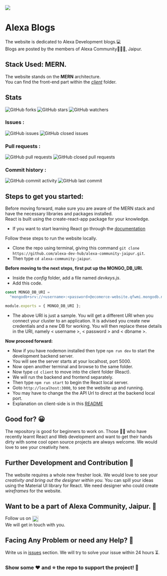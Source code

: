 <img src="https://github.com/imabp/alexa-community-jaipur/blob/master/ReadMe_Assets/ReadMeAsset.PNG"/>

# Alexa Blogs

The website is dedicated to Alexa Development blogs.:computer:<br> 
Blogs are posted by the members of Alexa Community:people_holding_hands:, Jaipur.

## Stack Used: MERN.

The website stands on the <b>MERN</b> architecture. <br>
You can find the front-end part within the [_client_](https://github.com/alexa-dev-hub/alexa-community-jaipur/tree/master/client) folder. 

## Stats

![GitHub forks](https://img.shields.io/github/forks/alexa-dev-hub/alexa-community-jaipur?style=social)
![GitHub stars](https://img.shields.io/github/stars/alexa-dev-hub/alexa-community-jaipur?style=social)
![GitHub watchers](https://img.shields.io/github/watchers/alexa-dev-hub/alexa-community-jaipur?style=social)

### Issues :
![GitHub issues](https://img.shields.io/github/issues-raw/alexa-dev-hub/alexa-community-jaipur)
![GitHub closed issues](https://img.shields.io/github/issues-closed-raw/alexa-dev-hub/alexa-community-jaipur)

### Pull requests :
![GitHub pull requests](https://img.shields.io/github/issues-pr-raw/alexa-dev-hub/alexa-community-jaipur)
![GitHub closed pull requests](https://img.shields.io/github/issues-pr-closed-raw/alexa-dev-hub/alexa-community-jaipur)

### Commit history :
![GitHub commit activity](https://img.shields.io/github/commit-activity/m/alexa-dev-hub/alexa-community-jaipur)
![GitHub last commit](https://img.shields.io/github/last-commit/alexa-dev-hub/alexa-community-jaipur)


## Steps to get you started:

Before moving forward, make sure you are aware of the MERN stack and have the necessary libraries and packages installed.  <br>
React is built using the create-react-app package for your knowledge.  <br>
- If you want to start learning React go through the [documentation](https://reactjs.org/docs/getting-started.html)

Follow these steps to run the website locally.
- Clone the repo using terminal, giving this command `git clone https://github.com/alexa-dev-hub/alexa-community-jaipur.git`.
- Then type `cd alexa-community-jaipur`.

**Before moving to the next steps, first put up the MONGO_DB_URI.**

- Inside the _config_ folder, add a file named _devkeys.js_.
- Add this code.

```javascript
const MONGO_DB_URI =
  "mongodb+srv://<username>:<password>@ecomerce-website.qfwmi.mongodb.net/<dbname>?retryWrites=true&w=majority";

module.exports = { MONGO_DB_URI };
```

- The above URI is just a sample. You will get a different URI when you connect your cluster to an application. It is advised you create new credentials and a new DB for working. You will then replace these details in the URI, namely < username >, < password > and < dbname >.

**Now proceed forward:**

- Now if you have nodemon installed then type `npm run dev` to start the development backend server.
- You will see the server starts at your localhost, port 5000.
- Now open another terminal and browse to the same folder.
- Now type `cd client` to move into the client folder (React).
- We will run the backend and frontend separately.
- Then type `npm run start` to begin the React local server.
- Goto `http://localhost:3000`, to see the website up and running.
- You may have to change the the API Url to direct at the backend local port.
- Explanation on client-side is in this [README](https://github.com/alexa-dev-hub/alexa-community-jaipur/blob/master/client/README.md)

## Good for?	:grinning:

The repository is good for beginners to work on. Those :man_technologist: who have recently learnt React and Web development and want to get their hands dirty with some cool open source projects are always welcome. We would love to see your creativity here.


## Further Development and Contribution :speech_balloon:

The website requires a whole new fresher look. We would love to see your _creativity and bring out the designer within you._ You can spill your ideas using the Material UI library for React. We need designer who could create _wireframes_ for the website.



## Want to be a part of Alexa Community, Jaipur. :handshake:
Follow us on 
<a href="https://www.linkedin.com/company/aacjaipur" target="blank"><img align="center" src="https://user-images.githubusercontent.com/45101690/88830367-7b0a1700-d1eb-11ea-9ab1-5ab4699a1660.gif" alt="sumanth nidamanuri" height="20" width="20" /></a><br>
We will get in touch with you.

## Facing Any Problem or need any Help? :thinking:
Write us in [issues](https://github.com/issues) section. We will try to solve your issue within 24 hours :hourglass_flowing_sand:.<br>

### Show some :heart: and :star: the repo to support the project! :star_struck:
